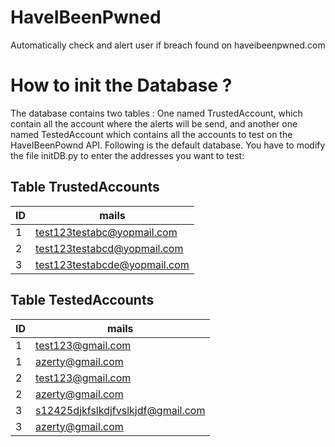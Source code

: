 # HaveIBeenPwned
Automatically check and alert user if breach found on haveibeenpwned.com

# How to init the Database ?
The database contains two tables : One named TrustedAccount, which contain all the account where the alerts will be send, and another one named TestedAccount which contains all the accounts to test on the HaveIBeenPownd API. Following is the default database. You have to modify the file initDB.py to enter the addresses you want to test:
## Table TrustedAccounts
| ID | mails |
| --- | --- |
| 1 | test123testabc@yopmail.com |
| 2 | test123testabcd@yopmail.com |
| 3 | test123testabcde@yopmail.com |

## Table TestedAccounts
| ID | mails |
| --- | --- |
| 1 | test123@gmail.com |
| 1 | azerty@gmail.com |
| 2 | test123@gmail.com |
| 2 | azerty@gmail.com |
| 3 | s12425djkfslkdjfvslkjdf@gmail.com |
| 3 | azerty@gmail.com |
